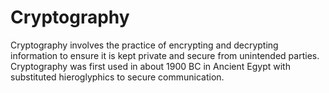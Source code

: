 # Cryptography
Cryptography involves the practice of encrypting and decrypting information to ensure it is kept private and secure from unintended parties. 
Cryptography was first used in about 1900 BC in Ancient Egypt with substituted hieroglyphics to secure communication.
